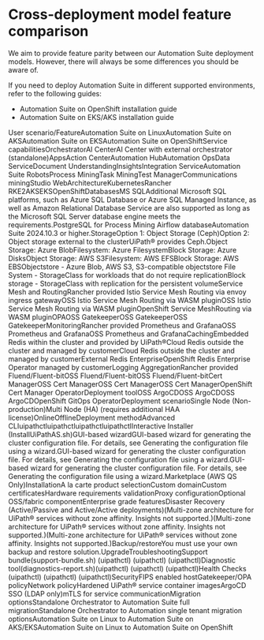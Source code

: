 ﻿# Cross-deployment model feature comparison

We aim to provide feature parity between our Automation Suite deployment models. However, there will always be some differences you should be aware of.

If you need to deploy Automation Suite in different supported environments, refer to the following guides:

* Automation Suite on OpenShift installation guide
* Automation Suite on EKS/AKS installation guide

User scenario/FeatureAutomation Suite on LinuxAutomation Suite on AKSAutomation Suite on EKSAutomation Suite on OpenShiftService capabilitiesOrchestratorAI CenterAI Center with external orchestrator (standalone)AppsAction CenterAutomation HubAutomation OpsData ServiceDocument UnderstandingInsightsIntegration ServiceAutomation Suite RobotsProcess MiningTask MiningTest ManagerCommunications miningStudio WebArchitectureKubernetesRancher RKE2AKSEKSOpenShiftDatabasesMS SQLAdditional Microsoft SQL platforms, such as Azure SQL Database or Azure SQL Managed Instance, as well as Amazon Relational Database Service are also supported as long as the Microsoft SQL Server database engine meets the requirements.PostgreSQL for Process Mining Airflow databaseAutomation Suite 2024.10.3 or higher.StorageOption 1: Object Storage (Ceph)Option 2: Object storage external to the clusterUiPath® provides Ceph.Object Storage: Azure BlobFilesystem: Azure FilesystemBlock Storage: Azure DisksObject Storage: AWS S3Filesystem: AWS EFSBlock Storage: AWS EBSObjectstore - Azure Blob, AWS S3, S3-compatible objectstore File System - StorageClass for workloads that do not require replicationBlock storage - StorageClass with replication for the persistent volumeService Mesh and RoutingRancher provided Istio Service Mesh Routing via envoy ingress gatewayOSS Istio Service Mesh Routing via WASM pluginOSS Istio Service Mesh Routing via WASM pluginOpenShift Service MeshRouting via WASM pluginOPAOSS GatekeeperOSS GatekeeperOSS GatekeeperMonitoringRancher provided Prometheus and GrafanaOSS Prometheus and GrafanaOSS Prometheus and GrafanaCachingEmbedded Redis within the cluster and provided by UiPath®Cloud Redis outside the cluster and managed by customerCloud Redis outside the cluster and managed by customerExternal Redis EnterpriseOpenShift Redis Enterprise Operator managed by customerLogging AggregationRancher provided Fluend/Fluent-bitOSS Fluend/Fluent-bitOSS Fluend/Fluent-bitCert ManagerOSS Cert ManagerOSS Cert ManagerOSS Cert ManagerOpenShift Cert Manager OperatorDeployment toolOSS ArgoCDOSS ArgoCDOSS ArgoCDOpenShift GitOps OperatorDeployment scenarioSingle Node (Non-production)Multi Node (HA) (requires additional HAA license)OnlineOfflineDeployment methodAdvanced CLIuipathctluipathctluipathctluipathctlInteractive Installer (InstallUiPathAS.sh)GUI-based wizardGUI-based wizard for generating the cluster configuration file. For details, see Generating the configuration file using a wizard.GUI-based wizard for generating the cluster configuration file. For details, see Generating the configuration file using a wizard.GUI-based wizard for generating the cluster configuration file. For details, see Generating the configuration file using a wizard.Marketplace (AWS QS Only)InstallationA la carte product selectionCustom domainCustom certificatesHardware requirements validationProxy configurationOptional OSS/fabric componentEnterprise grade featuresDisaster Recovery (Active/Passive and Active/Active deployments)(Multi-zone architecture for UiPath® services without zone affinity. Insights not supported.)(Multi-zone architecture for UiPath® services without zone affinity. Insights not supported.)(Multi-zone architecture for UiPath® services without zone affinity. Insights not supported.)Backup/restoreYou must use your own backup and restore solution.UpgradeTroubleshootingSupport bundle(support-bundle.sh) (uipathctl) (uipathctl) (uipathctl)Diagnostic tool(diagnostics-report.sh)(uipathctl) (uipathctl) (uipathctl)Health Checks (uipathctl) (uipathctl) (uipathctl)SecurityFIPS enabled hostGatekeeper/OPA policyNetwork policyHardened UiPath® service container imagesArgoCD SSO (LDAP only)mTLS for service communicationMigration optionsStandalone Orchestrator to Automation Suite full migrationStandalone Orchestrator to Automation single tenant migration optionsAutomation Suite on Linux to Automation Suite on AKS/EKSAutomation Suite on Linux to Automation Suite on OpenShift
